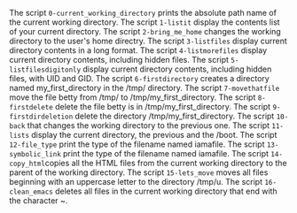The script `0-current_working_directory` prints the absolute path name of the current working directory.
The script `1-listit` display the contents list of your current directory.
The script `2-bring_me_home` changes the working directory to the user's home directry.
The script `3-listfiles` display current directory contents in a long format.
The script `4-listmorefiles` display current directory contents, including hidden files.
The script `5-listfilesdigitonly` display current directory contents, including hidden files, with UID and GID.
The script `6-firstdirectory` creates a directory named my_first_directory in the /tmp/ directory.
The script `7-movethatfile` move the file betty from /tmp/ to /tmp/my_first_directory.
The script `8-firstdelete` delete the file betty is in /tmp/my_first_directory.
The script `9-firstdirdeletion` delete the directory /tmp/my_first_directory.
The script `10-back` that changes the working directory to the previous one. 
The script `11-lists` display the current directory, the previous and the /boot.
The script `12-file_type` print the type of the filename named iamafile.
The script `13-symbolic_link` print the type of the filename named iamafile.
The script `14-copy_html`copies all the HTML files from the current working directory to the parent of the working directory.
The script `15-lets_move` moves all files beginning with an uppercase letter to the directory /tmp/u.
The script `16-clean_emacs` deletes all files in the current working directory that end with the character ~.
